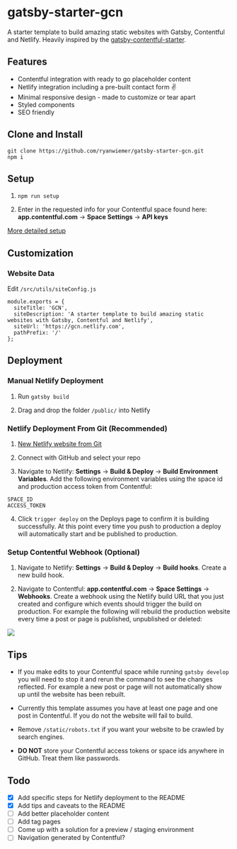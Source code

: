 # gatsby-starter-gcn
A starter template to build amazing static websites with Gatsby, Contentful and Netlify. Heavily inspired by the  [gatsby-contentful-starter](https://github.com/contentful-userland/gatsby-contentful-starter).

## Features
* Contentful integration with ready to go placeholder content
* Netlify integration including a pre-built contact form ✌️
* Minimal responsive design - made to customize or tear apart
* Styled components
* SEO friendly

## Clone and Install
```
git clone https://github.com/ryanwiemer/gatsby-starter-gcn.git
npm i
```

## Setup
1. `npm run setup`

2. Enter in the requested info for your Contentful space found here: **app.contentful.com** -> **Space Settings** -> **API keys**  

[More detailed setup](https://github.com/contentful-userland/gatsby-contentful-starter/blob/master/README.md#set-up-of-the-needed-content-model-and-create-a-configuration-file)

## Customization

### Website Data

Edit `/src/utils/siteConfig.js`

```
module.exports = {
  siteTitle: 'GCN',
  siteDescription: 'A starter template to build amazing static websites with Gatsby, Contentful and Netlify',
  siteUrl: 'https://gcn.netlify.com',
  pathPrefix: '/'
};
```


## Deployment

### Manual Netlify Deployment

1. Run `gatsby build`

2. Drag and drop the folder `/public/` into Netlify


### Netlify Deployment From Git (Recommended)

1. [New Netlify website from Git](https://app.netlify.com/start)

2. Connect with GitHub and select your repo

3. Navigate to Netlify: **Settings** -> **Build & Deploy** -> **Build Environment Variables**. Add the following environment variables using the space id and production access token from Contentful:
```
SPACE_ID
ACCESS_TOKEN
```

4. Click `trigger deploy` on the Deploys page to confirm it is building successfully. At this point every time you push to production a deploy will automatically start and be published to production.


### Setup Contentful Webhook (Optional)

1. Navigate to Netlify:
**Settings** -> **Build & Deploy** -> **Build hooks**.
Create a new build hook.

2. Navigate to Contentful:
 **app.contentful.com** -> **Space Settings** -> **Webhooks**. Create a webhook using the Netlify build URL that you just created
 and configure which events should trigger the build on production. For example the following will rebuild the production website every time a post or page is published, unpublished or deleted:

![](contentful-webhook-selected-events.png)

## Tips
* If you make edits to your Contentful space while running `gatsby develop` you will need to stop it and rerun the command to see the changes reflected. For example a new post or page will not automatically show up until the website has been rebuilt.

* Currently this template assumes you have at least one page and one post in Contentful. If you do not the website will fail to build.

* Remove `/static/robots.txt` if you want your website to be crawled by search engines.

* **DO NOT** store your Contentful access tokens or space ids anywhere in GitHub. Treat them like passwords.

## Todo
- [x] Add specific steps for Netlify deployment to the README
- [x] Add tips and caveats to the README
- [ ] Add better placeholder content
- [ ] Add tag pages
- [ ] Come up with a solution for a preview / staging environment
- [ ] Navigation generated by Contentful?
